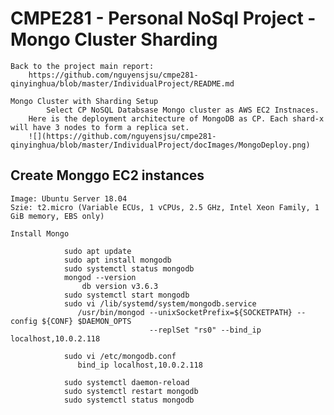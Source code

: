 # CMPE281 - Personal NoSql Project - Mongo Cluster Sharding

    Back to the project main report: 
        https://github.com/nguyensjsu/cmpe281-qinyinghua/blob/master/IndividualProject/README.md

    Mongo Cluster with Sharding Setup
			Select CP NoSQL Databsase Mongo cluster as AWS EC2 Instnaces. 
	    Here is the deployment architecture of MongoDB as CP. Each shard-x will have 3 nodes to form a replica set. 
	    ![](https://github.com/nguyensjsu/cmpe281-qinyinghua/blob/master/IndividualProject/docImages/MongoDeploy.png)

## Create Monggo EC2 instances

    Image: Ubuntu Server 18.04
    Szie: t2.micro (Variable ECUs, 1 vCPUs, 2.5 GHz, Intel Xeon Family, 1 GiB memory, EBS only)  
	
    Install Mongo
    
				sudo apt update
				sudo apt install mongodb
				sudo systemctl status mongodb
				mongod --version
					db version v3.6.3
				sudo systemctl start mongodb
				sudo vi /lib/systemd/system/mongodb.service  
				   /usr/bin/mongod --unixSocketPrefix=${SOCKETPATH} --config ${CONF} $DAEMON_OPTS
				                   --replSet "rs0" --bind_ip localhost,10.0.2.118 
				
				sudo vi /etc/mongodb.conf
				   bind_ip localhost,10.0.2.118
				
				sudo systemctl daemon-reload
				sudo systemctl restart mongodb
				sudo systemctl status mongodb